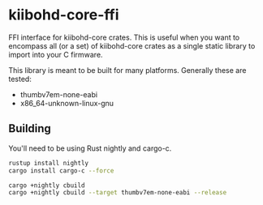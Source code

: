 # kiibohd-core-ffi

FFI interface for kiibohd-core crates.
This is useful when you want to encompass all (or a set) of kiibohd-core crates as a single static library to import into your C firmware.

This library is meant to be built for many platforms.
Generally these are tested:

* thumbv7em-none-eabi
* x86_64-unknown-linux-gnu


## Building

You'll need to be using Rust nightly and cargo-c.

```bash
rustup install nightly
cargo install cargo-c --force

cargo +nightly cbuild
cargo +nightly cbuild --target thumbv7em-none-eabi --release
```

